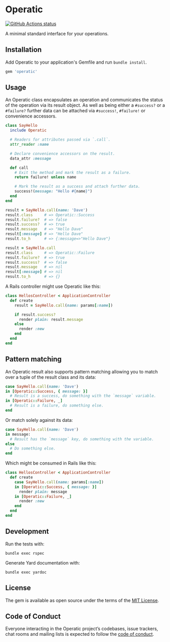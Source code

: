 # Operatic

[![GitHub Actions status](https://github.com/benpickles/operatic/workflows/Ruby/badge.svg)](https://github.com/benpickles/operatic)

A minimal standard interface for your operations.

## Installation

Add Operatic to your application's Gemfile and run `bundle install`.

```ruby
gem 'operatic'
```

## Usage

An Operatic class encapsulates an operation and communicates the status of the operation via its result object. As well as being either a `#success?` or a `#failure?` further data can be attached via `#success!`, `#failure!` or convenience accessors.

```ruby
class SayHello
  include Operatic

  # Readers for attributes passed via `.call`.
  attr_reader :name

  # Declare convenience accessors on the result.
  data_attr :message

  def call
    # Exit the method and mark the result as a failure.
    return failure! unless name

    # Mark the result as a success and attach further data.
    success!(message: "Hello #{name}")
  end
end

result = SayHello.call(name: 'Dave')
result.class     # => Operatic::Success
result.failure?  # => false
result.success?  # => true
result.message   # => "Hello Dave"
result[:message] # => "Hello Dave"
result.to_h      # => {:message=>"Hello Dave"}

result = SayHello.call
result.class     # => Operatic::Failure
result.failure?  # => true
result.success?  # => false
result.message   # => nil
result[:message] # => nil
result.to_h      # => {}
```

A Rails controller might use Operatic like this:

```ruby
class HellosController < ApplicationController
  def create
    result = SayHello.call(name: params[:name])

    if result.success?
      render plain: result.message
    else
      render :new
    end
  end
end
```

## Pattern matching

An Operatic result also supports pattern matching allowing you to match over a tuple of the result class and its data:

```ruby
case SayHello.call(name: 'Dave')
in [Operatic::Success, { message: }]
  # Result is a success, do something with the `message` variable.
in [Operatic::Failure, _]
  # Result is a failure, do something else.
end
```

Or match solely against its data:

```ruby
case SayHello.call(name: 'Dave')
in message:
  # Result has the `message` key, do something with the variable.
else
  # Do something else.
end
```

Which might be consumed in Rails like this:

```ruby
class HellosController < ApplicationController
  def create
    case SayHello.call(name: params[:name])
    in [Operatic::Success, { message: }]
      render plain: message
    in [Operatic::Failure, _]
      render :new
    end
  end
end
```

## Development

Run the tests with:

```
bundle exec rspec
```

Generate Yard documentation with:

```
bundle exec yardoc
```

## License

The gem is available as open source under the terms of the [MIT License](https://opensource.org/licenses/MIT).

## Code of Conduct

Everyone interacting in the Operatic project’s codebases, issue trackers, chat rooms and mailing lists is expected to follow the [code of conduct](https://github.com/benpickles/operatic/blob/main/CODE_OF_CONDUCT.md).
